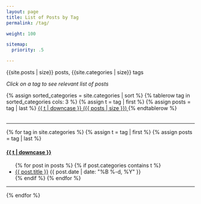 ```yaml
---
layout: page
title: List of Posts by Tag
permalink: /tag/

weight: 100

sitemap:
  priority: .5

---
```


<p>
{{site.posts | size}} posts, {{site.categories | size}} tags
</p>

_Click on a tag to see relevant list of posts_

<table>
{% assign sorted_categories = site.categories | sort %}
{% tablerow tag in sorted_categories cols: 3 %}
  {% assign t = tag | first %}
  {% assign posts = tag | last %}
  <a href="/tag/#{{t | downcase | replace:" ","-" }}">
    {{ t | downcase }} ({{ posts | size }})
  </a>
{% endtablerow %}
</table>

---

{% for tag in site.categories %}
  {% assign t = tag | first %}
  {% assign posts = tag | last %}

<h4><a name="{{t | downcase | replace:" ","-" }}"></a><a class="internal" href="/tag/#{{t | downcase | replace:" ","-" }}">{{ t | downcase }}</a></h4>
<ul>
{% for post in posts %}
  {% if post.categories contains t %}
  <li>
    <a href="{{ post.url }}">{{ post.title }}</a>
    <span class="date">{{ post.date | date: "%B %-d, %Y"  }}</span>
  </li>
  {% endif %}
{% endfor %}
</ul>

---

{% endfor %}
